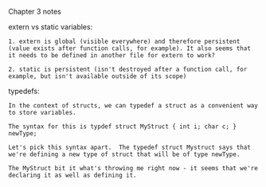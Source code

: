 Chapter 3 notes

extern vs static variables:

	1. extern is global (visible everywhere) and therefore persistent (value exists after function calls, for example). It also seems that it needs to be defined in another file for extern to work?

	2. static is persistent (isn't destroyed after a function call, for example, but isn't available outside of its scope)


typedefs:

	In the context of structs, we can typedef a struct as a convenient way to store variables.
	
	The syntax for this is typdef struct MyStruct { int i; char c; } newType;

	Let's pick this syntax apart.  The typedef struct Mystruct says that we're defining a new type of struct that will be of type newType.

	The MyStruct bit it what's throwing me right now - it seems that we're declaring it as well as defining it.
